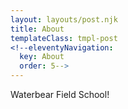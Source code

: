 ```yaml
---
layout: layouts/post.njk
title: About
templateClass: tmpl-post
<!--eleventyNavigation:
  key: About
  order: 5-->
---
```


Waterbear Field School! 
